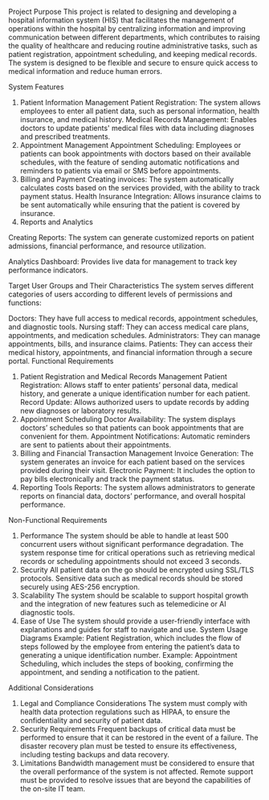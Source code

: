 Project Purpose
This project is related to designing and developing a hospital information system (HIS) that facilitates the management of operations within the hospital by centralizing information and improving communication between different departments, which contributes to raising the quality of healthcare and reducing routine administrative tasks, such as patient registration, appointment scheduling, and keeping medical records. The system is designed to be flexible and secure to ensure quick access to medical information and reduce human errors.

System Features
1. Patient Information Management
Patient Registration: The system allows employees to enter all patient data, such as personal information, health insurance, and medical history.
Medical Records Management: Enables doctors to update patients' medical files with data including diagnoses and prescribed treatments.
2. Appointment Management
Appointment Scheduling: Employees or patients can book appointments with doctors based on their available schedules, with the feature of sending automatic notifications and reminders to patients via email or SMS before appointments.
3. Billing and Payment
Creating invoices: The system automatically calculates costs based on the services provided, with the ability to track payment status.
Health Insurance Integration: Allows insurance claims to be sent automatically while ensuring that the patient is covered by insurance.
4. Reports and Analytics

Creating Reports: The system can generate customized reports on patient admissions, financial performance, and resource utilization.

Analytics Dashboard: Provides live data for management to track key performance indicators.

Target User Groups and Their Characteristics
The system serves different categories of users according to different levels of permissions and functions:

Doctors: They have full access to medical records, appointment schedules, and diagnostic tools.
Nursing staff: They can access medical care plans, appointments, and medication schedules.
Administrators: They can manage appointments, bills, and insurance claims.
Patients: They can access their medical history, appointments, and financial information through a secure portal.
Functional Requirements

1. Patient Registration and Medical Records Management
Patient Registration: Allows staff to enter patients’ personal data, medical history, and generate a unique identification number for each patient.
Record Update: Allows authorized users to update records by adding new diagnoses or laboratory results.
2. Appointment Scheduling
Doctor Availability: The system displays doctors’ schedules so that patients can book appointments that are convenient for them.
Appointment Notifications: Automatic reminders are sent to patients about their appointments.
3. Billing and Financial Transaction Management
Invoice Generation: The system generates an invoice for each patient based on the services provided during their visit.
Electronic Payment: It includes the option to pay bills electronically and track the payment status.
4. Reporting Tools
Reports: The system allows administrators to generate reports on financial data, doctors’ performance, and overall hospital performance.

Non-Functional Requirements
1. Performance
The system should be able to handle at least 500 concurrent users without significant performance degradation.
The system response time for critical operations such as retrieving medical records or scheduling appointments should not exceed 3 seconds.
2. Security
All patient data on the go should be encrypted using SSL/TLS protocols.
Sensitive data such as medical records should be stored securely using AES-256 encryption.
3. Scalability
The system should be scalable to support hospital growth and the integration of new features such as telemedicine or AI diagnostic tools.
4. Ease of Use
The system should provide a user-friendly interface with explanations and guides for staff to navigate and use.
System Usage Diagrams
Example: Patient Registration, which includes the flow of steps followed by the employee from entering the patient’s data to generating a unique identification number.
Example: Appointment Scheduling, which includes the steps of booking, confirming the appointment, and sending a notification to the patient.

Additional Considerations
1. Legal and Compliance Considerations
The system must comply with health data protection regulations such as HIPAA, to ensure the confidentiality and security of patient data.
2. Security Requirements
Frequent backups of critical data must be performed to ensure that it can be restored in the event of a failure.
The disaster recovery plan must be tested to ensure its effectiveness, including testing backups and data recovery.
3. Limitations
Bandwidth management must be considered to ensure that the overall performance of the system is not affected.
Remote support must be provided to resolve issues that are beyond the capabilities of the on-site IT team.

